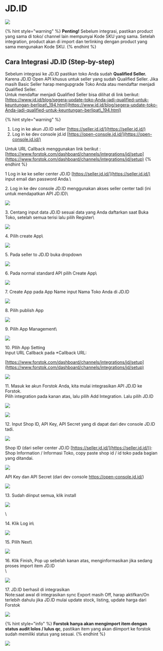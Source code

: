 # JD.ID

![](../../.gitbook/assets/screen-shot-2021-05-31-at-1.13.24-pm.png)

{% hint style="warning" %}
**Penting!**  Sebelum integrasi, pastikan product yang sama di toko/ channel lain mempunyai Kode SKU yang sama. Setelah integration, product akan di import dan terlinking dengan product yang sama mengunakan Kode SKU.
{% endhint %}

## Cara Integrasi JD.ID (Step-by-step)

Sebelum integrasi ke JD.ID pastikan toko Anda sudah **Qualified Seller.** Karena JD.ID Open API khusus untuk seller yang sudah Qualified Seller. Jika masih Basic Seller harap mengupgrade Toko Anda atau mendaftar menjadi Qualified Seller.\
Untuk mendaftar menjadi Qualified Seller bisa dilihat di link berikut:\
[https://www.jd.id/blog/segera-update-toko-Anda-jadi-qualified-untuk-keuntungan-berlipat\_194.html](https://www.jd.id/blog/segera-update-toko-Anda-jadi-qualified-untuk-keuntungan-berlipat\_194.html)

{% hint style="warning" %}
1. Log in ke akun JD.ID seller [https://seller.jd.id/](https://seller.jd.id/)
2. Log in ke dev console jd.id [https://open-console.jd.id/](https://open-console.jd.id/)

Untuk URL Callback menggunakan link berikut : [https://www.forstok.com/dashboard/channels/integrations/jd/setup](https://www.forstok.com/dashboard/channels/integrations/jd/setup)
{% endhint %}



1 Log in ke ke seller center JD.ID [https://seller.jd.id/](https://seller.jd.id/) input email dan password Anda.\


2\. Log in ke dev console JD.ID menggunakan akses seller center tadi (ini untuk mendapatkan API JD.ID)\


![](../../.gitbook/assets/2.jpeg)

3\. Centang input data JD.ID sesuai data yang Anda daftarkan saat Buka Toko, setelah semua terisi lalu pilih Register\


![](../../.gitbook/assets/3.jpeg)

4\. Pilih create App\


![](../../.gitbook/assets/5.jpeg)

5\. Pada seller to JD.ID buka dropdown

![](../../.gitbook/assets/6.jpeg)

6\. Pada normal standard API pilih Create App\


![](../../.gitbook/assets/7.jpeg)

7\. Create App pada App Name input Nama Toko Anda di JD.ID

![](<../../.gitbook/assets/image (410).png>)

8\. Pilih publish App

![](../../.gitbook/assets/8.jpeg)

9\. Pilih App Management\


![](../../.gitbook/assets/9.jpeg)

10\. PIlih App Setting\
Input URL Callback pada \*Callback URL:

[https://www.forstok.com/dashboard/channels/integrations/jd/setup](https://www.forstok.com/dashboard/channels/integrations/jd/setup)

![](../../.gitbook/assets/10.jpeg)

11\. Masuk ke akun Forstok Anda, kita mulai integrasikan API JD.ID ke Forstok.\
Pilih integration pada kanan atas, lalu pilih Add Integration. Lalu pilih JD.ID

![](../../.gitbook/assets/11.jpeg)

![](<../../.gitbook/assets/image (409).png>)

12\. Input Shop ID, API Key, API Secret yang di dapat dari dev console JD.ID tadi.

![](<../../.gitbook/assets/shop id api key api secret jdid.jpg>)

Shop ID (dari seller center JD.ID [https://seller.jd.id/](https://seller.jd.id/)): Shop Information / Informasi Toko, copy paste shop id / id toko pada bagian yang ditandai.

![](<../../.gitbook/assets/shop id jdid (1).jpg>)

API Key dan API Secret (dari dev console https://open-console.jd.id/)

![](../../.gitbook/assets/13.jpeg)

13\. Sudah diinput semua, klik install

![](../../.gitbook/assets/15.jpeg)

\


14\. Klik Log in\


![](<../../.gitbook/assets/155 (1).jpeg>)

15\. Pilih Next\


![](<../../.gitbook/assets/16 (1).jpeg>)

16\. Klik Finish, Pop up sebelah kanan atas, menginformasikan jika sedang proses import item JD.ID\
\


![](../../.gitbook/assets/19.jpeg)

17\. JD.ID berhasil di integrasikan\
Note:saat awal di integrasikan sync Export masih Off, harap aktifkan/On terlebih dahulu jika JD.ID mulai update stock, listing, update harga dari Forstok

![](<../../.gitbook/assets/settings jdid (1).jpg>)

{% hint style="info" %}
**Forstok hanya akan mengimport item dengan status audit lolos / lulus qc**, pastikan item yang akan diimport ke forstok sudah memiliki status yang sesuai.
{% endhint %}

![](<../../.gitbook/assets/in stock active qc passed jd id.jpg>)
